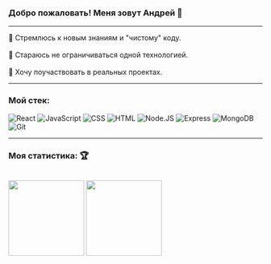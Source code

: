 ### Добро пожаловать! Меня зовут Андрей 👋
<hr/>

📍 Стремлюсь к новым знаниям и "чистому" коду.<br/>
</br>
📍 Стараюсь не ограничиваться одной технологией.<br/>
</br>
📍 Хочу поучаствовать в реальных проектах.<br/>
<hr/>

### Мой стек:
![React](https://img.shields.io/badge/-React-blue?style=for-the-badge&logo=react)
![JavaScript](https://img.shields.io/badge/-JavaScript-yellow?style=for-the-badge&logo=javascript)
![CSS](https://img.shields.io/badge/-CSS-blueviolet?style=for-the-badge&logo=css3)
![HTML](https://img.shields.io/badge/-HTML-red?style=for-the-badge&logo=html5)
![Node.JS](https://img.shields.io/badge/-Node.JS-green?style=for-the-badge&logo=node.JS)
![Express](https://img.shields.io/badge/-Express-grey?style=for-the-badge&logo=express)
![MongoDB](https://img.shields.io/badge/-MongoDB-white?style=for-the-badge&logo=mongodb)
![Git](https://img.shields.io/badge/-Git-black?style=for-the-badge&logo=git)

<hr/>

### Моя статистика: 🏆
<br/>

<div display=flex>
  <img height='150px' src="https://github-readme-stats.vercel.app/api?username=guzzlerx&show_icons=true&theme=radical&hide=true&line_height=17&count_private=true&card_width=200&hide_border=true">
  <img height='150px' src="https://github-readme-stats.vercel.app/api/top-langs/?username=guzzlerx&layout=compact&theme=radical&hide_border=true">
</div>




